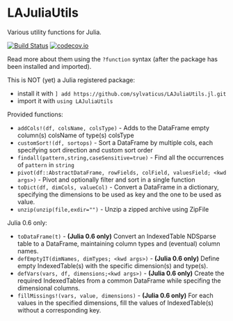 # LAJuliaUtils

Various utility functions for Julia.

[![Build Status](https://travis-ci.com/sylvaticus/LAJuliaUtils.jl.svg?branch=master)](https://travis-ci.com/sylvaticus/LAJuliaUtils.jl)
[![codecov.io](http://codecov.io/github/sylvaticus/LAJuliaUtils.jl/coverage.svg?branch=master)](http://codecov.io/github/sylvaticus/LAJuliaUtils.jl?branch=master)


Read more about them using the `?function` syntax (after the package has been installed and imported).

This is NOT (yet) a Julia registered package:
* install it with `] add https://github.com/sylvaticus/LAJuliaUtils.jl.git`
* import it with `using LAJuliaUtils`

Provided functions:

* `addCols!(df, colsName, colsType)` - Adds to the DataFrame empty column(s) colsName of type(s) colsType
* `customSort!(df, sortops)`         - Sort a DataFrame by multiple cols, each specifying sort direction and custom sort order
* `findall(pattern,string,caseSensitive=true)`          - Find all the occurrences of `pattern` in `string`
* `pivot(df::AbstractDataFrame, rowFields, colField, valuesField; <kwd args>)` - Pivot and optionally filter and sort in a single function
* `toDict(df, dimCols, valueCol)`    - Convert a DataFrame in a dictionary, specifying the dimensions to be used as key and the one to be used as value.
* `unzip(unzip(file,exdir="")`       - Unzip a zipped archive using ZipFile

Julia 0.6 only:

* `toDataFrame(t)`                   - **(Julia 0.6 only)** Convert an IndexedTable NDSparse table to a DataFrame, maintaining column types and (eventual) column names.
* `defEmptyIT(dimNames, dimTypes; <kwd args>)` - **(Julia 0.6 only)** Define empty IndexedTable(s) with the specific dimension(s) and type(s).
* `defVars(vars, df, dimensions;<kwd args>)`   - **(Julia 0.6 only)** Create the required IndexedTables from a common DataFrame while specifing the dimensional columns.
* `fillMissings!(vars, value, dimensions)` - **(Julia 0.6 only)** For each values in the specified dimensions, fill the values of IndexedTable(s) without a corresponding key.
